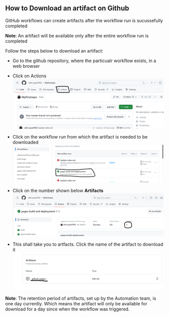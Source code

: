 ## How to Download an artifact on Github

GitHub workflows can create artifacts after the workflow run is sucussefully completed

**Note**: An artifact will be available only after the entire workflow run is completed 

Follow the steps below to download an artifact:

* Go to the github repository, where the particualr workflow exists, in a web browser
  
* Click on Actions
  ![alt text][click_actions]
* Click on the workflow run from which the artifact is needed to be downloaded
  ![alt text][click_workflow_run]
* Click on the number shown below **Artifacts**
  ![alt text][click_artifacts]
* This shall take you to artfacts. Click the name of the artifact to download it
  ![alt text][click_artifacts_name]

[click_actions]: ./images/artifact_doc_1.png
[click_workflow_run]: ./images/artifact_doc_2.png
[click_artifacts]: ./images/artifact_doc_3.png
[click_artifacts_name]: ./images/artifact_doc_4.png


**Note**: The retention period of artifacts, set up by the Automation team, is one day currently.
Which means the artifact will only be available for download for a day since when the workflow was 
triggered. 

